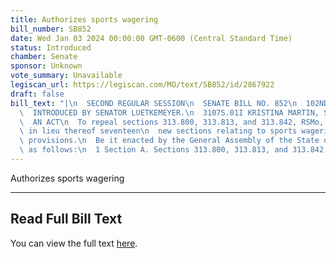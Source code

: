 ```yaml
---
title: Authorizes sports wagering
bill_number: SB852
date: Wed Jan 03 2024 00:00:00 GMT-0600 (Central Standard Time)
status: Introduced
chamber: Senate
sponsor: Unknown
vote_summary: Unavailable
legiscan_url: https://legiscan.com/MO/text/SB852/id/2867922
draft: false
bill_text: "|\n  SECOND REGULAR SESSION\n  SENATE BILL NO. 852\n  102ND GENERA L ASSEMBLY\n\
  \  INTRODUCED BY SENATOR LUETKEMEYER.\n  3107S.01I KRISTINA MARTIN, Secretary\n\
  \  AN ACT\n  To repeal sections 313.800, 313.813, and 313.842, RSMo, and to enact\
  \ in lieu thereof seventeen\n  new sections relating to sports wagering, with penalty\
  \ provisions.\n  Be it enacted by the General Assembly of the State of Missouri,\
  \ as follows:\n  1 Section A. Sections 313.800, 313.813, and 313.842, RSMo,"
---
```

Authorizes sports wagering

---

## Read Full Bill Text

You can view the full text [here](https://legiscan.com/MO/text/SB852/id/2867922).
